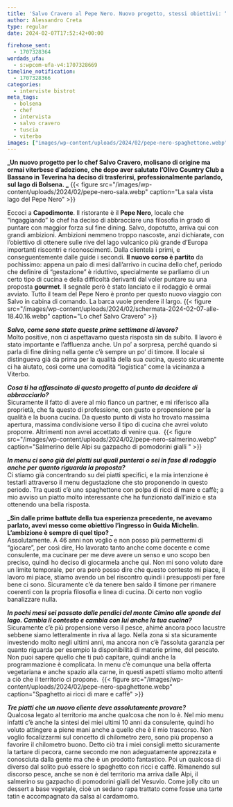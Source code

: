 ```yaml
---
title: 'Salvo Cravero al Pepe Nero. Nuovo progetto, stessi obiettivi: “Qui con grandi ambizioni”'
author: Alessandro Creta
type: regular
date: 2024-02-07T17:52:42+00:00

firehose_sent:
  - 1707328364
wordads_ufa:
  - s:wpcom-ufa-v4:1707328669
timeline_notification:
  - 1707328366
categories:
  - interviste bistrot
meta_tags:
  - bolsena
  - chef
  - intervista
  - salvo cravero
  - tuscia
  - viterbo
images: ["images/wp-content/uploads/2024/02/pepe-nero-spaghettone.webp"]
---
```

**_Un nuovo progetto per lo chef Salvo Cravero, molisano di origine ma ormai viterbese d’adozione, che dopo aver salutato l’Olivo Country Club a Bassano in Teverina ha deciso di trasferirsi, professionalmente parlando, sul lago di Bolsena. _**
{{< figure src="/images/wp-content/uploads/2024/02/pepe-nero-sala.webp" caption="La sala vista lago del Pepe Nero" >}}
 

Eccoci a **Capodimonte**. Il ristorante è il **Pepe Nero**, locale che “ingaggiando” lo chef ha deciso di abbracciare una filosofia in grado di puntare con maggior forza sul fine dining. Salvo, dopotutto, arriva qui con grandi ambizioni. Ambizioni nemmeno troppo nascoste, anzi dichiarate, con l’obiettivo di ottenere sulle rive del lago vulcanico più grande d&#8217;Europa importanti riscontri e riconoscimenti. Dalla clientela i primi, e conseguentemente dalle guide i secondi. **Il nuovo corso è partito** da pochissimo: appena un paio di mesi dall’arrivo in cucina dello chef, periodo che definire di “gestazione” è riduttivo, specialmente se parliamo di un certo tipo di cucina e della difficoltà derivanti dal voler puntare su una proposta **gourmet**. Il segnale però è stato lanciato e il rodaggio è ormai avviato. Tutto il team del Pepe Nero è pronto per questo nuovo viaggio con Salvo in cabina di comando. La barca vuole prendere il largo.
{{< figure src="/images/wp-content/uploads/2024/02/schermata-2024-02-07-alle-18.40.16.webp" caption="Lo chef Salvo Cravero" >}}
 

**_Salvo, come sono state queste prime settimane di lavoro?_**  
Molto positive, non ci aspettavamo questa risposta sin da subito. Il lavoro è stato importante e l’affluenza anche. Un po’ a sorpresa, perché quando si parla di fine dining nella gente c’è sempre un po’ di timore. Il locale si distingueva già da prima per la qualità della sua cucina, questo sicuramente ci ha aiutato, così come una comodità “logistica” come la vicinanza a Viterbo. 

**_Cosa ti ha affascinato di questo progetto al punto da decidere di abbracciarlo?_**  
Sicuramente il fatto di avere al mio fianco un partner, e mi riferisco alla proprietà, che fa questo di professione, con gusto e propensione per la qualità e la buona cucina. Da questo punto di vista ho trovato massima apertura, massima condivisione verso il tipo di cucina che avrei voluto proporre. Altrimenti non avrei accettato di venire qua. 
{{< figure src="/images/wp-content/uploads/2024/02/pepe-nero-salmerino.webp" caption="Salmerino delle Alpi su gazpacho di pomodorini gialli " >}}
 

**_In menu ci sono già dei piatti sui quali punterai o sei in fase di rodaggio anche per quanto riguarda la proposta?_**  
Ci stiamo già concentrando su dei piatti specifici, e la mia intenzione è testarli attraverso il menu degustazione che sto proponendo in questo periodo. Tra questi c’è uno spaghettone con polpa di ricci di mare e caffè; a mio avviso un piatto molto interessante che ha funzionato dall’inizio e sta ottenendo una bella risposta. 

**_Sin dalle prime battute della tua esperienza precedente, ne avevamo parlato, avevi messo come obiettivo l’ingresso in Guida Michelin. L’ambizione è sempre di quel tipo? _**  
Assolutamente. A 46 anni non voglio e non posso più permettermi di “giocare”, per così dire, Ho lavorato tanto anche come docente e come consulente, ma cucinare per me deve avere un senso e uno scopo ben preciso, quindi ho deciso di giocarmela anche qui. Non mi sono voluto dare un limite temporale, per ora però posso dire che questo contesto mi piace, il lavoro mi piace, stiamo avendo un bel riscontro quindi i presupposti per fare bene ci sono. Sicuramente c’è da tenere ben saldo il timone per rimanere coerenti con la propria filosofia e linea di cucina. Di certo non voglio banalizzare nulla.

**_In pochi mesi sei passato dalle pendici del monte Cimino alle sponde del lago. Cambia il contesto e cambia con lui anche la tua cucina?_**  
Sicuramente c’è più propensione verso il pesce, ahimè ancora poco lacustre sebbene siamo letteralmente in riva al lago. Nella zona si sta sicuramente investendo molto negli ultimi anni, ma ancora non c’è l’assoluta garanzia per quanto riguarda per esempio la disponibilità di materie prime, del pescato. Non puoi sapere quello che ti può capitare, quindi anche la programmazione è complicata. In menu c&#8217;è comunque una bella offerta vegetariana e anche spazio alla carne, in questi aspetti stiamo molto attenti a ciò che il territorio ci propone. 
{{< figure src="/images/wp-content/uploads/2024/02/pepe-nero-spaghettone.webp" caption="Spaghetto ai ricci di mare e caffè" >}}
 

**_Tre piatti che un nuovo cliente deve assolutamente provare?_**  
Qualcosa legato al territorio ma anche qualcosa che non lo è. Nel mio menu infatti c’è anche la sintesi dei miei ultimi 10 anni da consulente, quindi ho voluto attingere a piene mani anche a quello che è il mio trascorso. Non voglio focalizzarmi sul concetto di chilometro zero, sono più propenso a favorire il chilometro buono. Detto ciò tra i miei consigli metto sicuramente la tartare di pecora, carne secondo me non adeguatamente apprezzata e conosciuta dalla gente ma che è un prodotto fantastico. Poi un qualcosa di diverso dal solito può essere lo spaghetto con ricci e caffè. Rimanendo sul discorso pesce, anche se non è del territorio ma arriva dalle Alpi, il salmerino su gazpacho di pomodorini gialli del Vesuvio. Come jolly cito un dessert a base vegetale, cioè un sedano rapa trattato come fosse una tarte tatin e accompagnato da salsa al cardamomo. 